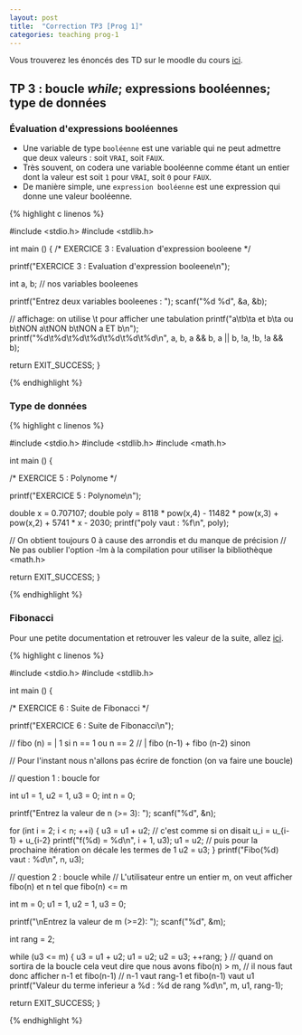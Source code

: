 ```yaml
---
layout: post
title:  "Correction TP3 [Prog 1]"
categories: teaching prog-1
---
```


<p>Vous trouverez les énoncés des TD sur le moodle du cours <a href="https://moodlelms.univ-paris13.fr/course/view.php?id=1394">ici</a>.</p>

<h2 class="listing">TP 3 : boucle <i>while</i>; expressions booléennes; type de données </h2>

<h3>Évaluation d'expressions booléennes</h3>

<ul class="tips">
  <li>
    Une variable de type <code>booléenne</code> est une variable qui ne peut admettre que deux valeurs : soit <code>VRAI</code>, soit <code>FAUX</code>.
  </li>
  <li>
    Très souvent, on codera une variable booléenne comme étant un entier dont la valeur est soit <code>1</code> pour <code>VRAI</code>, soit <code>0</code> pour <code>FAUX</code>.
  </li>
  <li>
    De manière simple, une <code>expression booléenne</code> est une expression qui donne une valeur booléenne.
  </li>
</ul>

{% highlight c linenos %}

#include <stdio.h>
#include <stdlib.h>

int main () {
  /* EXERCICE 3 : Evaluation d'expression booleene */

  printf("EXERCICE 3 : Evaluation d'expression booleene\n");

  int a, b; // nos variables booleenes

  printf("Entrez deux variables booleenes : ");
  scanf("%d %d", &a, &b);

  // affichage: on utilise \t pour afficher une tabulation
  printf("a\tb\ta et b\ta ou b\tNON a\tNON b\tNON a ET b\n");
  printf("%d\t%d\t%d\t%d\t%d\t%d\t%d\n", a, b, a && b, a || b, !a, !b, !a && b);

  return EXIT_SUCCESS;
}

{% endhighlight %}

<h3>Type de données</h3>

{% highlight c linenos %}

#include <stdio.h>
#include <stdlib.h>
#include <math.h>

int main () {

  /* EXERCICE 5 : Polynome */

  printf("EXERCICE 5 : Polynome\n");

  double x = 0.707107;
  double poly = 8118 * pow(x,4) - 11482 * pow(x,3) + pow(x,2) + 5741 * x - 2030;
  printf("poly vaut : %f\n", poly);

  // On obtient toujours 0 à cause des arrondis et du manque de précision
  // Ne pas oublier l'option -lm à la compilation pour utiliser la bibliothèque <math.h>

  return EXIT_SUCCESS;
}

{% endhighlight %}

<h3>Fibonacci</h3>

Pour une petite documentation et retrouver les valeur de la suite, allez [ici]("https://fr.wikipedia.org/wiki/Suite_de_Fibonacci").

{% highlight c linenos %}

#include <stdio.h>
#include <stdlib.h>

int main () {

  /* EXERCICE 6 : Suite de Fibonacci */

  printf("EXERCICE 6 : Suite de Fibonacci\n");

  // fibo (n) =   | 1 si n == 1 ou n == 2
  //              | fibo (n-1) + fibo (n-2) sinon

  // Pour l'instant nous n'allons pas écrire de fonction (on va faire une boucle)

  // question 1 : boucle for

  int u1 = 1, u2 = 1, u3 = 0;
  int n = 0;

  printf("Entrez la valeur de n (>= 3): ");
  scanf("%d", &n);


  for (int i = 2; i < n; ++i) {
    u3 = u1 + u2; // c'est comme si on disait u_i = u_{i-1} + u_{i-2}
    printf("f(%d) = %d\n", i + 1, u3);
    u1 = u2;  // puis pour la prochaine itération on décale les termes de 1
    u2 = u3;
  }
  printf("Fibo(%d) vaut : %d\n", n, u3);

  // question 2 : boucle while
  // L'utilisateur entre un entier m, on veut afficher fibo(n) et n tel que fibo(n) <= m

  int m = 0;
  u1 = 1, u2 = 1, u3 = 0;

  printf("\nEntrez la valeur de m (>=2): ");
  scanf("%d", &m);

  int rang = 2;

  while (u3 <= m) {
    u3 = u1 + u2;
    u1 = u2;
    u2 = u3;
    ++rang;
  }
  // quand on sortira de la boucle cela veut dire que nous avons fibo(n) > m,
  // il nous faut donc afficher n-1 et fibo(n-1)
  // n-1 vaut rang-1 et fibo(n-1) vaut u1
  printf("Valeur du terme inferieur a %d : %d de rang %d\n", m, u1, rang-1);

  return EXIT_SUCCESS;
}

{% endhighlight %}
